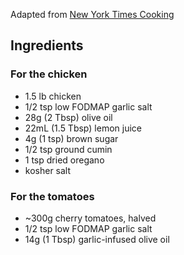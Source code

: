 Adapted from [New York Times Cooking](https://cooking.nytimes.com/recipes/1021014-sheet-pan-chicken-with-jammy-tomatoes-and-pancetta)

## Ingredients

### For the chicken

* 1.5 lb chicken
* 1/2 tsp low FODMAP garlic salt
* 28g (2 Tbsp) olive oil
* 22mL (1.5 Tbsp) lemon juice
* 4g (1 tsp) brown sugar
* 1/2 tsp ground cumin
* 1 tsp dried oregano
* kosher salt

### For the tomatoes

* ~300g cherry tomatoes, halved
* 1/2 tsp low FODMAP garlic salt
* 14g (1 Tbsp) garlic-infused olive oil
